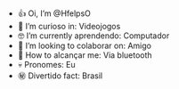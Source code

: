 - 👍 Oi, I’m @HfelpsO
- 🤔 I’m curioso in: Videojogos
- 🤓 I’m currently aprendendo: Computador
- 🤝 I’m looking to colaborar on: Amigo
- 🐓 How to alcançar me: Via bluetooth
- 💀 Pronomes: Eu
- ㊙ Divertido fact: Brasil

<!---
HfelpsO/HfelpsO is a ✨ special ✨ repository because its `README.md` (this file) appears on your GitHub profile.
You can click the Preview link to take a look at your changes.
--->
